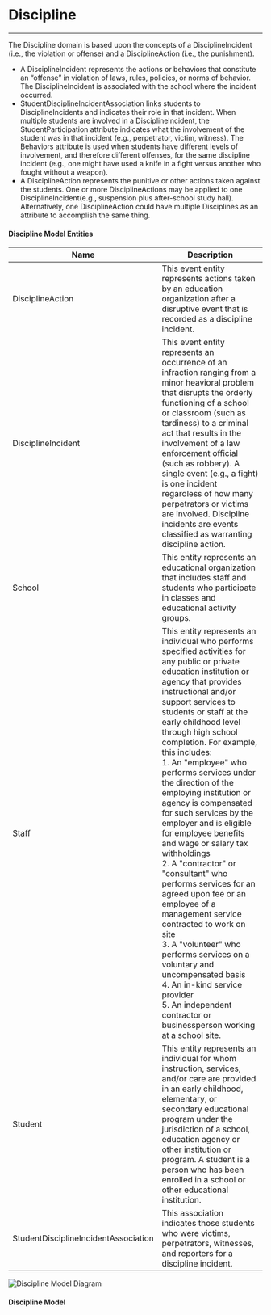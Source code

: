 # Discipline
---
The Discipline domain is based upon the concepts of a DisciplineIncident (i.e., the violation or offense) and a DisciplineAction (i.e., the punishment).
* A DisciplineIncident represents the actions or behaviors that constitute an “offense” in violation of laws, rules, policies, or norms of behavior. The DisciplineIncident is associated with the school where the incident occurred.
* StudentDisciplineIncidentAssociation links students to DisciplineIncidents and indicates their role in that incident. When multiple students are involved in a DisciplineIncident, the StudentParticipation attribute indicates what the involvement of the student was in that incident (e.g., perpetrator, victim, witness). The Behaviors attribute is used when students have different levels of involvement, and therefore different offenses, for the same discipline incident (e.g., one might have used a knife in a fight versus another who fought without a weapon).
* A DisciplineAction represents the punitive or other actions taken against the students. One or more DisciplineActions may be applied to one DisciplineIncident(e.g., suspension plus after-school study hall). Alternatively, one DisciplineAction could have multiple Disciplines as an attribute to accomplish the same thing.



#### Discipline Model Entities

| Name        | Description  |
|-----------------|------------------|
| DisciplineAction | This event entity represents actions taken by an education organization after a disruptive event that is recorded as a discipline incident. |
| DisciplineIncident | This event entity represents an occurrence of an infraction ranging from a minor heavioral problem that disrupts the orderly functioning of a school or classroom (such as tardiness) to a criminal act that results in the involvement of a law enforcement official (such as robbery). A single event (e.g., a fight) is one incident regardless of how many perpetrators or victims are involved. Discipline incidents are events classified as warranting discipline action. |
| School | This entity represents an educational organization that includes staff and students who participate in classes and educational activity groups. |
| Staff | This entity represents an individual who performs specified activities for any public or private education institution or agency that provides instructional and/or support services to students or staff at the early childhood level through high school completion. For example, this includes:<br/>    1. An "employee" who performs services under the direction of the employing institution or agency is compensated for such services by the employer and is eligible for employee benefits and wage or salary tax withholdings<br/>    2. A "contractor" or "consultant" who performs services for an agreed upon fee or an employee of a management service contracted to work on site<br/>    3. A "volunteer" who performs services on a voluntary and uncompensated basis<br/>    4. An in-kind service provider<br/>    5. An independent contractor or businessperson working at a school site. |
| Student | This entity represents an individual for whom instruction, services, and/or care are provided in an early childhood, elementary, or secondary educational program under the jurisdiction of a school, education agency or other institution or program. A student is a person who has been enrolled in a school or other educational institution. |
| StudentDisciplineIncidentAssociation | This association indicates those students who were victims, perpetrators, witnesses, and reporters for a discipline incident. |


![Discipline Model Diagram](/path/to/domain-model.png)
#### Discipline Model  

